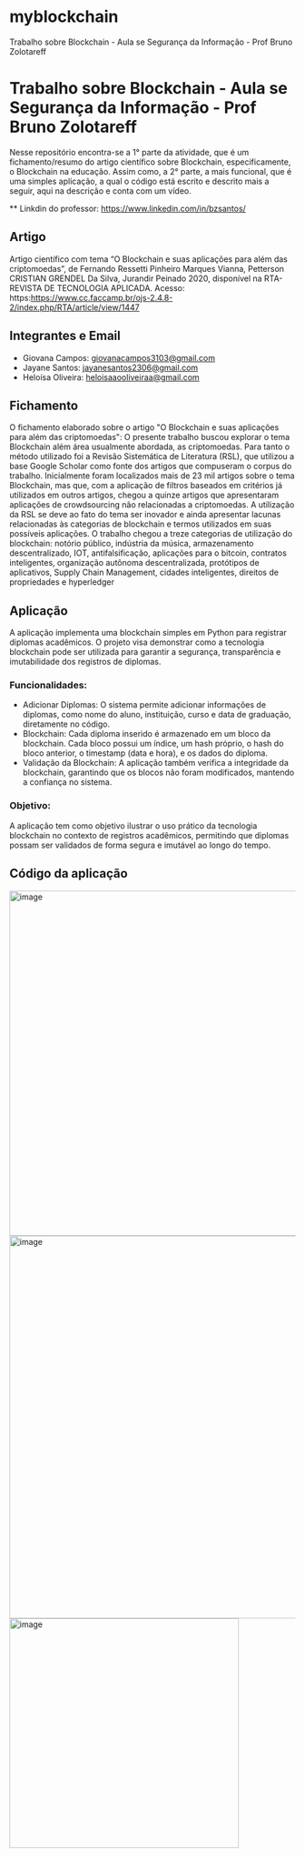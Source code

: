 # myblockchain
Trabalho sobre Blockchain - Aula se Segurança da Informação - Prof Bruno Zolotareff
# Trabalho sobre Blockchain - Aula se Segurança da Informação - Prof Bruno Zolotareff

Nesse repositório encontra-se a 1° parte da atividade, que é um fichamento/resumo do artigo científico sobre Blockchain, especificamente, o Blockchain na educação. Assim como, a 2° parte, a mais funcional, que é uma simples aplicação, a qual o código está escrito e descrito mais a seguir, aqui na descrição e conta com um vídeo.

** Linkdin do professor: https://www.linkedin.com/in/bzsantos/

## Artigo
Artigo científico com tema “O Blockchain e suas aplicações para além das criptomoedas”, de Fernando Ressetti Pinheiro Marques Vianna, Petterson CRISTIAN GRENDEL Da Silva, Jurandir Peinado 2020, disponível na RTA- REVISTA DE TECNOLOGIA APLICADA.
Acesso: https:https://www.cc.faccamp.br/ojs-2.4.8-2/index.php/RTA/article/view/1447

## Integrantes e Email
- Giovana Campos: giovanacampos3103@gmail.com
- Jayane Santos: jayanesantos2306@gmail.com
- Heloísa Oliveira: heloisaaooliveiraa@gmail.com 

## Fichamento
O fichamento elaborado sobre o artigo "O Blockchain e suas aplicações para além das criptomoedas": O presente trabalho buscou explorar o tema Blockchain além área usualmente abordada, as criptomoedas. Para tanto o método utilizado foi a Revisão Sistemática de Literatura (RSL), que utilizou a base Google Scholar como fonte dos artigos que compuseram o corpus do trabalho. Inicialmente foram localizados mais de 23 mil artigos sobre o tema Blockchain, mas que, com a aplicação de filtros baseados em critérios já utilizados em outros artigos, chegou a quinze artigos que apresentaram aplicações de crowdsourcing não relacionadas a criptomoedas. A utilização da RSL se deve ao fato do tema ser inovador e ainda apresentar lacunas relacionadas às categorias de blockchain e termos utilizados em suas possíveis aplicações. O trabalho chegou a treze categorias de utilização do blockchain: notório público, indústria da música, armazenamento descentralizado, IOT, antifalsificação, aplicações para o bitcoin, contratos inteligentes, organização autônoma descentralizada, protótipos de aplicativos, Supply Chain Management, cidades inteligentes, direitos de propriedades e hyperledger

## Aplicação
A aplicação implementa uma blockchain simples em Python para registrar diplomas acadêmicos. O projeto visa demonstrar como a tecnologia blockchain pode ser utilizada para garantir a segurança, transparência e imutabilidade dos registros de diplomas.

### Funcionalidades:
- Adicionar Diplomas: O sistema permite adicionar informações de diplomas, como nome do aluno, instituição, curso e data de graduação, diretamente no código.
- Blockchain: Cada diploma inserido é armazenado em um bloco da blockchain. Cada bloco possui um índice, um hash próprio, o hash do bloco anterior, o timestamp (data e hora), e os dados do diploma.
- Validação da Blockchain: A aplicação também verifica a integridade da blockchain, garantindo que os blocos não foram modificados, mantendo a confiança no sistema.

### Objetivo:
A aplicação tem como objetivo ilustrar o uso prático da tecnologia blockchain no contexto de registros acadêmicos, permitindo que diplomas possam ser validados de forma segura e imutável ao longo do tempo.

## Código da aplicação
<img width="607" alt="image" src="">
<img width="673" alt="image" src="">
<img width="404" alt="image" src="">
